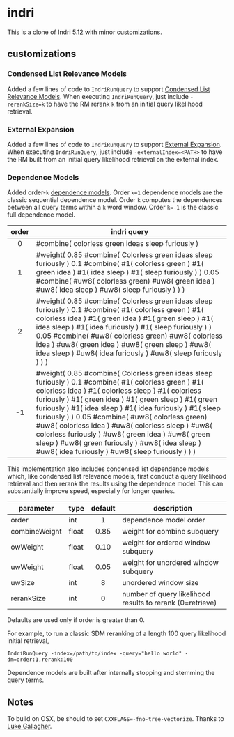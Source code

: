 indri
=====

This is a clone of Indri 5.12 with minor customizations.  

## customizations
### Condensed List Relevance Models

Added a few lines of code to `IndriRunQuery` to support  [Condensed List Relevance Models](https://dl.acm.org/citation.cfm?id=2808194.2809491).  When executing `IndriRunQuery`, just include `-rerankSize=k` to have the RM rerank `k` from an initial query likelihood retrieval.

### External Expansion

Added a few lines of code to `IndriRunQuery` to support  [External Expansion](https://dl.acm.org/citation.cfm?doid=1148170.1148200).  When executing `IndriRunQuery`, just include `-externalIndex=<PATH>` to have the RM built from an initial query likelihood retrieval on the external index.

### Dependence Models

Added order-`k` [dependence models](https://doi.org/10.1145/1076034.1076115).  Order `k=1` dependence models are the classic sequential dependence model.  Order `k` computes the dependences between all query terms within a `k` word window.  Order `k=-1` is the classic full dependence model.  

|order| indri query |
|:-----:| ----------- |
| 0 | #combine( colorless green ideas sleep furiously ) | 
| 1 | #weight( 0.85 #combine( Colorless green ideas sleep furiously ) 0.1 #combine( #1( colorless green ) #1( green idea ) #1( idea sleep ) #1( sleep furiously ) ) 0.05 #combine( #uw8( colorless green) #uw8( green idea ) #uw8( idea sleep ) #uw8( sleep furiously ) ) ) | 
| 2 | #weight( 0.85 #combine( Colorless green ideas sleep furiously ) 0.1 #combine( #1( colorless green ) #1( colorless idea ) #1( green idea ) #1( green sleep ) #1( idea sleep ) #1( idea furiously ) #1( sleep furiously ) ) 0.05 #combine( #uw8( colorless green) #uw8( colorless idea ) #uw8( green idea ) #uw8( green sleep ) #uw8( idea sleep ) #uw8( idea furiously ) #uw8( sleep furiously ) ) ) |
| -1 | #weight( 0.85 #combine( Colorless green ideas sleep furiously ) 0.1 #combine( #1( colorless green ) #1( colorless idea ) #1( colorless sleep ) #1( colorless furiously ) #1( green idea ) #1( green sleep ) #1( green furiously ) #1( idea sleep ) #1( idea furiously ) #1( sleep furiously ) ) 0.05 #combine( #uw8( colorless green) #uw8( colorless idea ) #uw8( colorless sleep ) #uw8( colorless furiously ) #uw8( green idea ) #uw8( green sleep ) #uw8( green furiously ) #uw8( idea sleep ) #uw8( idea furiously ) #uw8( sleep furiously ) ) ) |

This implementation also includes condensed list dependence models which, like condensed list relevance models, first conduct a query likelihood retrieval and then rerank the results using the dependence model.  This can substantially improve speed, especially for longer queries.  

| parameter | type | default | description |
| --------- | ---- | :-------: | ----------- |
| order | int | 1 | dependence model order |
| combineWeight | float | 0.85 | weight for combine subquery |
| owWeight | float | 0.10 | weight for ordered window subquery |
| uwWeight | float | 0.05 | weight for unordered window subquery |
| uwSize | int | 8 | unordered window size |
| rerankSize | int | 0 | number of query likelihood results to rerank (0=retrieve) |

Defaults are used only if order is greater than 0.

For example, to run a classic SDM reranking of a length 100 query likelihood initial retrieval,
```
IndriRunQuery -index=/path/to/index -query="hello world" -dm=order:1,rerank:100
```

Dependence models are built after internally stopping and stemming the query terms.



## Notes

To build on OSX, be should to set `CXXFLAGS=-fno-tree-vectorize`.  Thanks to [Luke Gallagher](https://github.com/lgrz).  

